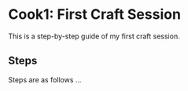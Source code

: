 # Cook1: First Craft Session

This is a step-by-step guide of my first craft session.

## Steps

Steps are as follows ...
